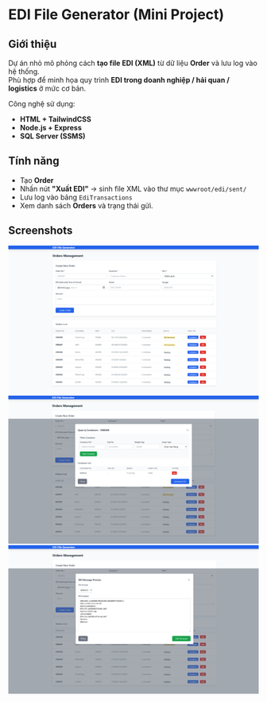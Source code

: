 #  EDI File Generator (Mini Project)

## Giới thiệu
Dự án nhỏ mô phỏng cách **tạo file EDI (XML)** từ dữ liệu **Order** và lưu log vào hệ thống.  
Phù hợp để minh họa quy trình **EDI trong doanh nghiệp / hải quan / logistics** ở mức cơ bản.

Công nghệ sử dụng:
- **HTML + TailwindCSS**
- **Node.js + Express**
- **SQL Server (SSMS)**

## Tính năng
- Tạo **Order**
- Nhấn nút **"Xuất EDI"** → sinh file XML vào thư mục `wwwroot/edi/sent/`
- Lưu log vào bảng `EdiTransactions`
- Xem danh sách **Orders** và trạng thái gửi.  

## Screenshots

![UI](img/localhost_3000_orders.html.png)
![UI](img/localhost_3000_orders.html%20(2).png)
![UI](img/localhost_3000_orders.html%20(3).png)
